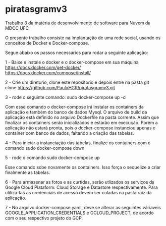 # piratasgramv3
Trabalho 3 da matéria de desenvolvimento de software para Nuvem da MDCC UFC

O presente trabalho consiste na Implantação de uma rede social, usando os conceitos de Docker e Docker-compose.

Segue abaixo os passos necessários para rodar a seguinte aplicação:

1 - Baixe e instale o docker e o docker-compose em sua máquina
  https://docs.docker.com/get-docker/
  https://docs.docker.com/compose/install/

2 - Crie um diretorio, clone este repositorio e depois entre na pasta
  git clone https://github.com/PauloHGR/piratasgramv3.git

3 - rode o seguinte comando:
  sudo docker-compose up -d
  
  Com esse comando o docker-compose irá instalar os containers da aplicação e também do banco de dados Mysql. O arquivo de  build da aplicação está definido no arquivo Dockerfile na pasta corrente. Assim que finalizar os containers serão inicializados e estarão em execução. Porém a aplicação não estará pronta, pois o docker-compose instanciou apenas o container com banco de dados, faltando a criação das tabelas.
  
 4 - Para iniciar a instanciação das tabelas, finalize os containers com o comando
  sudo docker-compose down
  
 5 - rode o comando
  sudo docker-compose up
  
  Esse comando sobe novamente os containers. Isso força o sequelize a criar finalmente as tabelas.
  
 6 - Para armazenar as fotos e as curtidas, serão utlizados os serviços da Google Cloud Plataform: Cloud Storage e Datastore respectivamente. Para utilizá-las as credenciais de acesso devem ser coladas na pasta raiz da aplicação.
 
 7 - No arquivo docker-compose.yaml, deve se alterar as seguintes váriaveis
    GOOGLE_APPLICATION_CREDENTIALS e GCLOUD_PROJECT, de acordo com o seu respectivo projeto do GCP.

